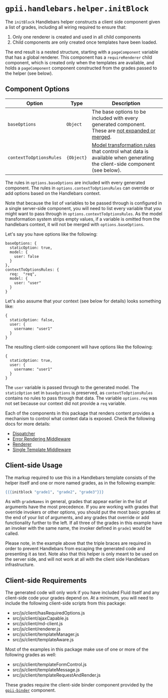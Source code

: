 # `gpii.handlebars.helper.initBlock`

The `initBlock` Handlebars helper constructs a client side component given a list of grades, including all
wiring required to ensure that:

1. Only one renderer is created and used in all child components
2. Child components are only created once templates have been loaded.

The end result is a nested structure, starting with a `pageComponent` variable that has a global renderer.  This
component has a `requireRenderer` child component, which is created only when the templates are available, and holds
a `pageComponent` component constructed from the grades passed to the helper (see below).

## Component Options

| Option                  | Type       | Description |
| ----------------------- | ---------- | ----------- |
| `baseOptions`           | `Object`   | The base options to be included with every generated component.  These are [not expanded or merged](http://docs.fluidproject.org/infusion/development/OptionsMerging.html#structure-of-the-merge-policy-object). |
| `contextToOptionsRules` | `{Object}` | [Model transformation rules](http://docs.fluidproject.org/infusion/development/ModelTransformationAPI.html) that control what data is available when generating the client-side component (see below). |

The rules in `options.baseOptions` are included with every generated component.  The rules in
`options.contextToOptionsRules` can override or add options based on the Handlebars context.

Note that because the list of variables to be passed through is configured in a single server-side component, you
will need to list every variable that you might want to pass through in `options.contextToOptionsRules`.  As the model
transformation system strips empty values, if a variable is omitted from the handlebars context, it will not be
merged with `options.baseOptions`.

Let's say you have options like the following:

```snippet
baseOptions: {
  staticOption: true,
  model: {
    user: false
  }
},
contextToOptionsRules: {
  req:  "req",
  model: {
    user: "user"
  }
}
```

Let's also assume that your context (see below for details) looks something like:

```json5
{
  staticOption: false,
  user: {
    username: "user1"
  }
}
```

The resulting client-side component will have options like the following:

```json5
{
  staticOption: true,
  user: {
    username: "user1"
  }
}
```

The `user` variable is passed through to the generated model.  The `staticOption` set in `baseOptions` is preserved, as
`contextToOptionsRules` contains no rules to pass through that data.  The variable `options.req` was not set because
our context did not provide a `req` variable.

Each of the components in this package that renders content provides a mechanism to control what context data is
exposed.  Check the following docs for more details:

* [Dispatcher](dispatcher.md)
* [Error Rendering Middleware](errorRenderingMiddleware.md)
* [Renderer](renderer.md)
* [Single Template Middleware](singleTemplateMiddleware.md)

## Client-side Usage

The markup required to use this in a Handlebars template consists of the helper itself and one or more named grades, as
in the following example:

```handlebars
{{{initblock "grade1", "grade2", "grade3"}}}
```

As with `gradeNames` in general, grades that appear earlier in the list of arguments have the most precedence.
If you are working with grades that override invokers or other options, you should put the most basic grades at the
end of your list of arguments, and any grades that override or add functionality further to the left.  If all three
of the grades in this example have an invoker with the same name, the invoker defined in `grade1` would be called.

Please note, in the example above that the triple braces are required in order to prevent Handlebars from escaping
the generated code and presenting it as text.  Note also that this helper is only meant to be used on the server
side, and will not work at all with the client side Handlebars infrastructure.

## Client-side Requirements

The generated code will only work if you have included Fluid itself and any client-side code your grades depend on.
At a minimum, you will need to include the following client-side scripts from this package:

* src/js/client/hasRequiredOptions.js
* src/js/client/ajaxCapable.js
* src/js/client/md-client.js
* src/js/client/renderer.js
* src/js/client/templateManager.js
* src/js/client/templateAware.js

Most of the examples in this package make use of one or more of the following grades as well:

* src/js/client/templateFormControl.js
* src/js/client/templateMessage.js
* src/js/client/templateRequestAndRender.js

These grades require the client-side binder component provided by the [`gpii-binder`](http://github.com/GPII/gpii-binder/)
component.